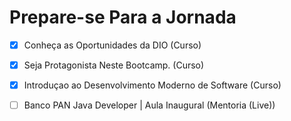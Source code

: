 # Prepare-se Para a Jornada

- [x] Conheça as Oportunidades da DIO (Curso)

- [x] Seja Protagonista Neste Bootcamp. (Curso)

- [x] Introduçao ao Desenvolvimento Moderno de Software (Curso)

- [ ] Banco PAN Java Developer | Aula Inaugural (Mentoria (Live))
